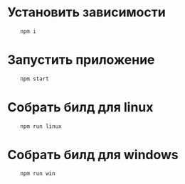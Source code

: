 # Установить зависимости
```bash
    npm i
```

# Запустить приложение
```bash
    npm start
```

# Собрать билд для linux
```bash
    npm run linux
```

# Собрать билд для windows
```bash
    npm run win
```